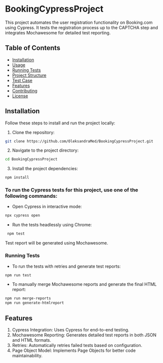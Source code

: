 # BookingCypressProject

This project automates the user registration functionality on Booking.com using Cypress. It tests the registration process up to the CAPTCHA step and integrates Mochawesome for detailed test reporting.

## Table of Contents
- [Installation](#installation)
- [Usage](#usage)
- [Running Tests](#running-tests)
- [Project Structure](#project-structure)
- [Test Case](#test-case)
- [Features](#features)
- [Contributing](#contributing)
- [License](#license)

## Installation

Follow these steps to install and run the project locally:

1. Clone the repository:
```bash
git clone https://github.com/OleksandraMed/BookingCypressProject.git
```
2. Navigate to the project directory:
```bash
cd BookingCypressProject
```
3. Install the project dependencies:
```bash
npm install
```

### To run the Cypress tests for this project, use one of the following commands:

- Open Cypress in interactive mode:
```bash
npx cypress open
```
- Run the tests headlessly using Chrome:
```bash
 npm test
 ```
Test report will be generated using Mochawesome.

### Running Tests
- To run the tests with retries and generate test reports:
```bash
npm run test 
  ```
- To manually merge Mochawesome reports and generate the final HTML report:

```bash
npm run merge-reports
npm run generate-htmlreport
```

## Features
1. Cypress Integration: Uses Cypress for end-to-end testing.
2. Mochawesome Reporting: Generates detailed test reports in both JSON and HTML formats.
3. Retries: Automatically retries failed tests based on configuration.
4. Page Object Model: Implements Page Objects for better code maintainability.